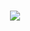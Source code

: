 <h1 align="center">
  <a href="https://git.io/typing-svg">
    <img src="https://readme-typing-svg.herokuapp.com/?lines=Hello,+There!+👋;This+is+David+Patty....;Nice+to+meet+you!&center=true&size=30">
  </a>
</h1>





